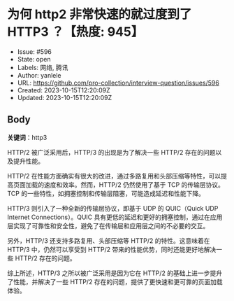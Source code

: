 # 为何 http2 非常快速的就过度到了 HTTP3 ？【热度: 945】

- Issue: #596
- State: open
- Labels: 网络, 腾讯
- Author: yanlele
- URL: https://github.com/pro-collection/interview-question/issues/596
- Created: 2023-10-15T12:20:09Z
- Updated: 2023-10-15T12:20:09Z

## Body

**关键词**：http3

HTTP/2 被广泛采用后，HTTP/3 的出现是为了解决一些 HTTP/2 存在的问题以及提升性能。

HTTP/2 在性能方面确实有很大的改进，通过多路复用和头部压缩等特性，可以提高页面加载的速度和效率。然而，HTTP/2 仍然使用了基于 TCP 的传输层协议。TCP 的一些特性，如拥塞控制和传输层阻塞，可能造成延迟和性能下降。

HTTP/3 则引入了一种全新的传输层协议，即基于 UDP 的 QUIC（Quick UDP Internet Connections）。QUIC 具有更低的延迟和更好的拥塞控制，通过在应用层实现了可靠性和安全性，避免了在传输层和应用层之间的不必要的交互。

另外，HTTP/3 还支持多路复用、头部压缩等 HTTP/2 的特性。这意味着在 HTTP/3 中，仍然可以享受到 HTTP/2 带来的性能优势，同时还能更好地解决一些 HTTP/2 存在的问题。

综上所述，HTTP/3 之所以被广泛采用是因为它在 HTTP/2 的基础上进一步提升了性能，并解决了一些 HTTP/2 存在的问题，提供了更快速和更可靠的页面加载体验。

